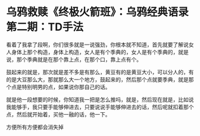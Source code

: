# 乌鸦救赎《终极火箭班》：乌鸦经典语录 第二期：TD手法

看着了我拿了段啊，你们很多就是一说强劲，你根本就不知道，首先就要了解说女人身体上那个构造，身体上构造，女人是有个季典的，女人是有个季典的，就是说，那个季典就是在那个靠上点，在那个口，靠上点有个。

鼓起来的就是，那次就是差不多是有那么，黄豆有的是黄豆大小，可以分人的，有的是大豆那么大，那就那么大一个地方，鼓起来的，然后那个点就要季典，就是那个点是特别明男的点，如果说你那自己的话。

就是他一段想要的时候，你知道我一把是怎么推吗，就是，然后现在就是，比如说我能够手，我只要手能够伸进去，只要说说手能够伸进去的话，然后呢就扣着那个点，然后就开始着，买他一融的话，他一下。

方便所有方便都会消失掉